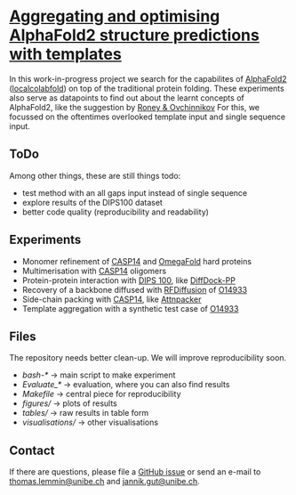 # [Aggregating and optimising AlphaFold2 structure predictions with templates](https://github.com/ibmm-unibe-ch/template-analysis)

In this work-in-progress project we search for the capabilites of [AlphaFold2](https://github.com/deepmind/alphafold) ([localcolabfold](https://github.com/YoshitakaMo/localcolabfold)) on top of the traditional protein folding.
These experiments also serve as datapoints to find out about the learnt concepts of AlphaFold2, like the suggestion by [Roney & Ovchinnikov](https://journals.aps.org/prl/abstract/10.1103/PhysRevLett.129.238101) 
For this, we focussed on the oftentimes overlooked template input and single sequence input.
## ToDo
Among other things, these are still things todo:
- test method with an all gaps input instead of single sequence
- explore results of the DIPS100 dataset
- better code quality (reproducibility and readability)
## Experiments
- Monomer refinement of [CASP14](https://predictioncenter.org/casp14/targetlist.cgi) and [OmegaFold](https://github.com/HeliXonProtein/OmegaFold) hard proteins
- Multimerisation with [CASP14](https://predictioncenter.org/casp14/targetlist.cgi) oligomers
- Protein-protein interaction with [DIPS 100](https://github.com/drorlab/DIPS), like [DiffDock-PP](https://github.com/ketatam/DiffDock-PP)
- Recovery of a backbone diffused with [RFDiffusion](https://github.com/RosettaCommons/RFdiffusion) of [O14933](https://alphafold.ebi.ac.uk/entry/O14933)
- Side-chain packing with [CASP14](https://predictioncenter.org/casp14/targetlist.cgi), like [Attnpacker](https://github.com/MattMcPartlon/AttnPacker)
- Template aggregation with a synthetic test case of [O14933](https://alphafold.ebi.ac.uk/entry/O14933)

## Files
The repository needs better clean-up. We will improve reproducibility soon.
- *bash-\** &rightarrow; main script to make experiment
- *Evaluate_\** &rightarrow; evaluation, where you can also find results
- *Makefile* &rightarrow; central piece for reproducibility
- *figures/* &rightarrow; plots of results
- *tables/* &rightarrow; raw results in table form
- *visualisations/* &rightarrow; other visualisations

## Contact
If there are questions, please file a [GitHub issue](https://github.com/ibmm-unibe-ch/template-analysis/issues) or send an e-mail to thomas.lemmin@unibe.ch and jannik.gut@unibe.ch.
